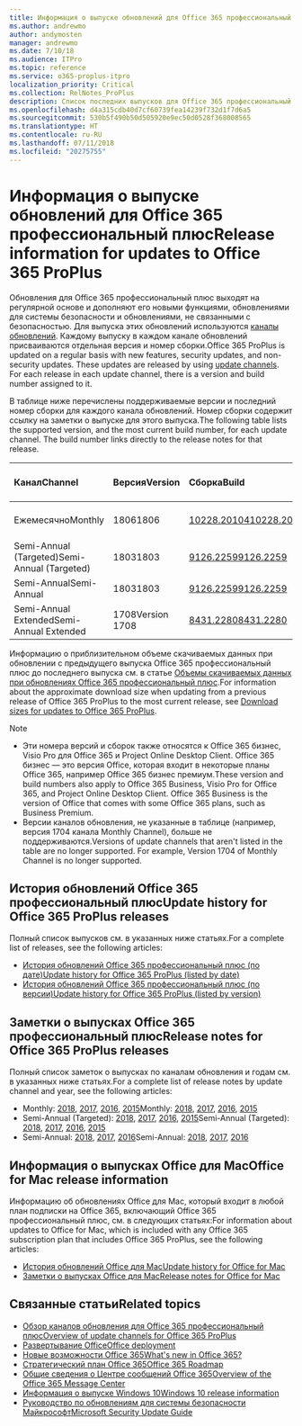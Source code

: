 ```yaml
---
title: Информация о выпуске обновлений для Office 365 профессиональный плюс
ms.author: andrewmo
author: andymosten
manager: andrewmo
ms.date: 7/10/18
ms.audience: ITPro
ms.topic: reference
ms.service: o365-proplus-itpro
localization_priority: Critical
ms.collection: RelNotes_ProPlus
description: Список последних выпусков для Office 365 профессиональный плюс для каждого канала обновления и ссылки на заметки о выпусках и историю обновлений для ИТ-специалистов
ms.openlocfilehash: d4a315cdb40d7cf60739fea14239f732d1f7d6a5
ms.sourcegitcommit: 530b5f490b50d505920e9ec50d0528f368008565
ms.translationtype: HT
ms.contentlocale: ru-RU
ms.lasthandoff: 07/11/2018
ms.locfileid: "20275755"
---
```

# <a name="release-information-for-updates-to-office-365-proplus"></a><span data-ttu-id="c1609-103">Информация о выпуске обновлений для Office 365 профессиональный плюс</span><span class="sxs-lookup"><span data-stu-id="c1609-103">Release information for updates to Office 365 ProPlus</span></span>

<span data-ttu-id="c1609-p101">Обновления для Office 365 профессиональный плюс выходят на регулярной основе и дополняют его новыми функциями, обновлениями для системы безопасности и обновлениями, не связанными с безопасностью. Для выпуска этих обновлений используются [каналы обновлений](https://docs.microsoft.com/deployoffice/overview-of-update-channels-for-office-365-proplus). Каждому выпуску в каждом канале обновлений присваиваются отдельная версия и номер сборки.</span><span class="sxs-lookup"><span data-stu-id="c1609-p101">Office 365 ProPlus is updated on a regular basis with new features, security updates, and non-security updates. These updates are released by using [update channels](https://docs.microsoft.com/deployoffice/overview-of-update-channels-for-office-365-proplus). For each release in each update channel, there is a version and build number assigned to it.</span></span> 

<span data-ttu-id="c1609-p102">В таблице ниже перечислены поддерживаемые версии и последний номер сборки для каждого канала обновлений. Номер сборки содержит ссылку на заметки о выпуске для этого выпуска.</span><span class="sxs-lookup"><span data-stu-id="c1609-p102">The following table lists the supported version, and the most current build number, for each update channel. The build number links directly to the release notes for that release.</span></span> 

  
|<span data-ttu-id="c1609-109">**Канал**</span><span class="sxs-lookup"><span data-stu-id="c1609-109">**Channel**</span></span>|<span data-ttu-id="c1609-110">**Версия**</span><span class="sxs-lookup"><span data-stu-id="c1609-110">**Version**</span></span>|<span data-ttu-id="c1609-111">**Сборка**</span><span class="sxs-lookup"><span data-stu-id="c1609-111">**Build**</span></span>|<span data-ttu-id="c1609-112">**Дата выпуска**</span><span class="sxs-lookup"><span data-stu-id="c1609-112">**Release date**</span></span>|<span data-ttu-id="c1609-113">**Текущая версия до**</span><span class="sxs-lookup"><span data-stu-id="c1609-113">**Current version supported until**</span></span>|
|:-----|:-----|:-----|:-----|:-----|
|<span data-ttu-id="c1609-114">Ежемесячно</span><span class="sxs-lookup"><span data-stu-id="c1609-114">Monthly</span></span>  <br/> |<span data-ttu-id="c1609-115">1806</span><span class="sxs-lookup"><span data-stu-id="c1609-115">1806</span></span>  <br/> |[<span data-ttu-id="c1609-116">10228.20104</span><span class="sxs-lookup"><span data-stu-id="c1609-116">10228.20104</span></span>](monthly-channel-2018.md#version-1806-july-10)  <br/> | <span data-ttu-id="c1609-117">10 июля 2018 г.</span><span class="sxs-lookup"><span data-stu-id="c1609-117">July 10, 2018</span></span>  <br/> |<span data-ttu-id="c1609-118">Выпущена версия 1807</span><span class="sxs-lookup"><span data-stu-id="c1609-118">Version 1807 is released</span></span> <br/>|
|<span data-ttu-id="c1609-119">Semi-Annual (Targeted)</span><span class="sxs-lookup"><span data-stu-id="c1609-119">Semi-Annual (Targeted)</span></span>  <br/> |<span data-ttu-id="c1609-120">1803</span><span class="sxs-lookup"><span data-stu-id="c1609-120">1803</span></span>  <br/> |[<span data-ttu-id="c1609-121">9126.2259</span><span class="sxs-lookup"><span data-stu-id="c1609-121">9126.2259</span></span>](semi-annual-channel-targeted-2018.md#version-1803-july-10)  <br/> | <span data-ttu-id="c1609-122">10 июля 2018 г.</span><span class="sxs-lookup"><span data-stu-id="c1609-122">July 10, 2018</span></span>  <br/> |<span data-ttu-id="c1609-123">11 сентября 2018 г.</span><span class="sxs-lookup"><span data-stu-id="c1609-123">September 11, 2018</span></span> <br/>|
|<span data-ttu-id="c1609-124">Semi-Annual</span><span class="sxs-lookup"><span data-stu-id="c1609-124">Semi-Annual</span></span> <br/> |<span data-ttu-id="c1609-125">1803</span><span class="sxs-lookup"><span data-stu-id="c1609-125">1803</span></span>  <br/> | [<span data-ttu-id="c1609-126">9126.2259</span><span class="sxs-lookup"><span data-stu-id="c1609-126">9126.2259</span></span>](semi-annual-channel-2018.md#version-1803-july-10) <br/> |<span data-ttu-id="c1609-127">10 июля 2018 г.</span><span class="sxs-lookup"><span data-stu-id="c1609-127">July 10, 2018</span></span>  <br/> |<span data-ttu-id="c1609-128">11 сентября 2019 г.</span><span class="sxs-lookup"><span data-stu-id="c1609-128">September 11, 2019</span></span> <br/>|
|<span data-ttu-id="c1609-129">Semi-Annual Extended</span><span class="sxs-lookup"><span data-stu-id="c1609-129">Semi-Annual Extended</span></span> <br/> |<span data-ttu-id="c1609-130">1708</span><span class="sxs-lookup"><span data-stu-id="c1609-130">Version 1708</span></span>  <br/> |[<span data-ttu-id="c1609-131">8431.2280</span><span class="sxs-lookup"><span data-stu-id="c1609-131">8431.2280</span></span>](semi-annual-channel-2018.md#version-1708-july-10)  <br/> | <span data-ttu-id="c1609-132">10 июля 2018 г.</span><span class="sxs-lookup"><span data-stu-id="c1609-132">July 10, 2018</span></span>  <br/> |<span data-ttu-id="c1609-133">12 марта 2019 г.</span><span class="sxs-lookup"><span data-stu-id="c1609-133">March 12, 2019</span></span> <br/>|

<span data-ttu-id="c1609-134">Информацию о приблизительном объеме скачиваемых данных при обновлении с предыдущего выпуска Office 365 профессиональный плюс до последнего выпуска см. в статье [Объемы скачиваемых данных при обновлениях Office 365 профессиональный плюс](download-sizes-office365-proplus-updates.md).</span><span class="sxs-lookup"><span data-stu-id="c1609-134">For information about the approximate download size when updating from a previous release of Office 365 ProPlus to the most current release, see [Download sizes for updates to Office 365 ProPlus](download-sizes-office365-proplus-updates.md).</span></span>

> [!NOTE]
> - <span data-ttu-id="c1609-p103">Эти номера версий и сборок также относятся к Office 365 бизнес, Visio Pro для Office 365 и Project Online Desktop Client. Office 365 бизнес — это версия Office, которая входит в некоторые планы Office 365, например Office 365 бизнес премиум.</span><span class="sxs-lookup"><span data-stu-id="c1609-p103">These version and build numbers also apply to Office 365 Business, Visio Pro for Office 365, and Project Online Desktop Client. Office 365 Business is the version of Office that comes with some Office 365 plans, such as Business Premium.</span></span>
> - <span data-ttu-id="c1609-p104">Версии каналов обновления, не указанные в таблице (например, версия 1704 канала Monthly Channel), больше не поддерживаются.</span><span class="sxs-lookup"><span data-stu-id="c1609-p104">Versions of update channels that aren't listed in the table are no longer supported. For example, Version 1704 of Monthly Channel is no longer supported.</span></span> 


## <a name="update-history-for-office-365-proplus-releases"></a><span data-ttu-id="c1609-139">История обновлений Office 365 профессиональный плюс</span><span class="sxs-lookup"><span data-stu-id="c1609-139">Update history for Office 365 ProPlus releases</span></span>

<span data-ttu-id="c1609-140">Полный список выпусков см. в указанных ниже статьях.</span><span class="sxs-lookup"><span data-stu-id="c1609-140">For a complete list of releases, see the following articles:</span></span>
 - [<span data-ttu-id="c1609-141">История обновлений Office 365 профессиональный плюс (по дате)</span><span class="sxs-lookup"><span data-stu-id="c1609-141">Update history for Office 365 ProPlus (listed by date)</span></span>](update-history-office365-proplus-by-date.md)
 - [<span data-ttu-id="c1609-142">История обновлений Office 365 профессиональный плюс (по версии)</span><span class="sxs-lookup"><span data-stu-id="c1609-142">Update history for Office 365 ProPlus (listed by version)</span></span>](update-history-office365-proplus-by-version.md)

## <a name="release-notes-for-office-365-proplus-releases"></a><span data-ttu-id="c1609-143">Заметки о выпусках Office 365 профессиональный плюс</span><span class="sxs-lookup"><span data-stu-id="c1609-143">Release notes for Office 365 ProPlus releases</span></span>

<span data-ttu-id="c1609-144">Полный список заметок о выпусках по каналам обновления и годам см. в указанных ниже статьях.</span><span class="sxs-lookup"><span data-stu-id="c1609-144">For a complete list of release notes by update channel and year, see the following articles:</span></span>
 - <span data-ttu-id="c1609-145">Monthly: [2018](monthly-channel-2018.md), [2017](monthly-channel-2017.md), [2016](monthly-channel-2016.md), [2015](monthly-channel-2015.md)</span><span class="sxs-lookup"><span data-stu-id="c1609-145">Monthly: [2018](monthly-channel-2018.md), [2017](monthly-channel-2017.md), [2016](monthly-channel-2016.md), [2015](monthly-channel-2015.md)</span></span>
 - <span data-ttu-id="c1609-146">Semi-Annual (Targeted): [2018](semi-annual-channel-targeted-2018.md), [2017](semi-annual-channel-targeted-2017.md), [2016](semi-annual-channel-targeted-2016.md), [2015](semi-annual-channel-targeted-2015.md)</span><span class="sxs-lookup"><span data-stu-id="c1609-146">Semi-Annual (Targeted): [2018](semi-annual-channel-targeted-2018.md), [2017](semi-annual-channel-targeted-2017.md), [2016](semi-annual-channel-targeted-2016.md), [2015](semi-annual-channel-targeted-2015.md)</span></span>
 - <span data-ttu-id="c1609-147">Semi-Annual: [2018](semi-annual-channel-2018.md), [2017](semi-annual-channel-2017.md), [2016](semi-annual-channel-2016.md)</span><span class="sxs-lookup"><span data-stu-id="c1609-147">Semi-Annual: [2018](semi-annual-channel-2018.md), [2017](semi-annual-channel-2017.md), [2016](semi-annual-channel-2016.md)</span></span>

## <a name="office-for-mac-release-information"></a><span data-ttu-id="c1609-148">Информация о выпусках Office для Mac</span><span class="sxs-lookup"><span data-stu-id="c1609-148">Office for Mac release information</span></span>

<span data-ttu-id="c1609-149">Информацию об обновлениях Office для Mac, который входит в любой план подписки на Office 365, включающий Office 365 профессиональный плюс, см. в следующих статьях:</span><span class="sxs-lookup"><span data-stu-id="c1609-149">For information about updates to Office for Mac, which is included with any Office 365 subscription plan that includes Office 365 ProPlus, see the following articles:</span></span>
 - [<span data-ttu-id="c1609-150">История обновлений Office для Mac</span><span class="sxs-lookup"><span data-stu-id="c1609-150">Update history for Office for Mac</span></span>](update-history-office-for-mac.md)
 - [<span data-ttu-id="c1609-151">Заметки о выпусках Office для Mac</span><span class="sxs-lookup"><span data-stu-id="c1609-151">Release notes for Office for Mac</span></span>](release-notes-office-for-mac.md)


## <a name="related-topics"></a><span data-ttu-id="c1609-152">Связанные статьи</span><span class="sxs-lookup"><span data-stu-id="c1609-152">Related topics</span></span>

- [<span data-ttu-id="c1609-153">Обзор каналов обновления для Office 365 профессиональный плюс</span><span class="sxs-lookup"><span data-stu-id="c1609-153">Overview of update channels for Office 365 ProPlus</span></span>](https://docs.microsoft.com/deployoffice/overview-of-update-channels-for-office-365-proplus)
- [<span data-ttu-id="c1609-154">Развертывание Office</span><span class="sxs-lookup"><span data-stu-id="c1609-154">Office deployment</span></span>](https://docs.microsoft.com/deployoffice/)
- [<span data-ttu-id="c1609-155">Новые возможности Office 365</span><span class="sxs-lookup"><span data-stu-id="c1609-155">What's new in Office 365?</span></span>](https://support.office.com/article/95c8d81d-08ba-42c1-914f-bca4603e1426)
- [<span data-ttu-id="c1609-156">Стратегический план Office 365</span><span class="sxs-lookup"><span data-stu-id="c1609-156">Office 365 Roadmap</span></span>](https://products.office.com/business/office-365-roadmap)
- [<span data-ttu-id="c1609-157">Общие сведения о Центре сообщений Office 365</span><span class="sxs-lookup"><span data-stu-id="c1609-157">Overview of the Office 365 Message Center</span></span>](https://support.office.com/article/38fb3333-bfcc-4340-a37b-deda509c2093)
- [<span data-ttu-id="c1609-158">Информация о выпуске Windows 10</span><span class="sxs-lookup"><span data-stu-id="c1609-158">Windows 10 release information</span></span>](https://www.microsoft.com/itpro/windows-10/release-information)
- [<span data-ttu-id="c1609-159">Руководство по обновлениям для системы безопасности Майкрософт</span><span class="sxs-lookup"><span data-stu-id="c1609-159">Microsoft Security Update Guide</span></span>](https://portal.msrc.microsoft.com/)